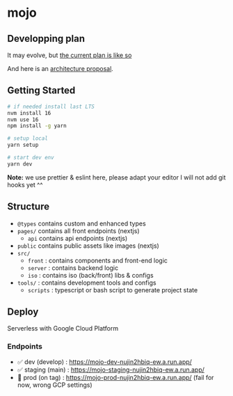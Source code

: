 # mojo

## Developping plan

It may evolve, but [the current plan is like so](./PLAN.md)

And here is an [architecture proposal](./tools/ressources/images/archi-proposal.drawio.png).

## Getting Started

```bash
# if needed install last LTS
nvm install 16
nvm use 16
npm install -g yarn

# setup local
yarn setup

# start dev env
yarn dev
```

**Note:** we use prettier & eslint here, please adapt your editor
I will not add git hooks yet ^^

## Structure

- `@types` contains custom and enhanced types
- `pages/` contains all front endpoints (nextjs)
  - `api` contains api endpoints (nextjs)
- `public` contains public assets like images (nextjs)
- `src/`
  - `front` : contains components and front-end logic
  - `server` : contains backend logic
  - `iso` : contains iso (back/front) libs & configs
- `tools/` : contains development tools and configs
  - `scripts` : typescript or bash script to generate project state

## Deploy

Serverless with Google Cloud Platform

### Endpoints

- ✅ dev (develop) : https://mojo-dev-nujin2hbiq-ew.a.run.app/
- ✅ staging (main) : https://mojo-staging-nujin2hbiq-ew.a.run.app/
- 🚧 prod (on tag) : https://mojo-prod-nujin2hbiq-ew.a.run.app/ (fail for now, wrong GCP settings)
